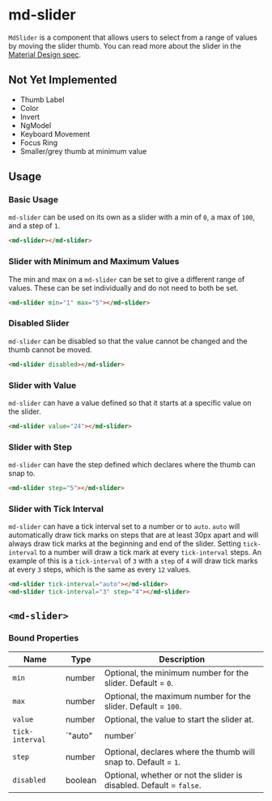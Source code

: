 # md-slider

`MdSlider` is a component that allows users to select from a range of values by moving the slider
thumb.
You can read more about the slider in the
[Material Design spec](https://material.google.com/components/sliders.html).

## Not Yet Implemented

* Thumb Label
* Color
* Invert
* NgModel
* Keyboard Movement
* Focus Ring
* Smaller/grey thumb at minimum value

## Usage

### Basic Usage

`md-slider` can be used on its own as a slider with a min of `0`, a max of `100`, and a step of `1`.

```html
<md-slider></md-slider>
```

### Slider with Minimum and Maximum Values

The min and max on a `md-slider` can be set to give a different range of values.
These can be set individually and do not need to both be set.

```html
<md-slider min="1" max="5"></md-slider>
```

### Disabled Slider

`md-slider` can be disabled so that the value cannot be changed and the thumb cannot be moved.

```html
<md-slider disabled></md-slider>
```

### Slider with Value

`md-slider` can have a value defined so that it starts at a specific value on the slider.

```html
<md-slider value="24"></md-slider>
```

### Slider with Step

`md-slider` can have the step defined which declares where the thumb can snap to.

```html
<md-slider step="5"></md-slider>
```

### Slider with Tick Interval

`md-slider` can have a tick interval set to a number or to `auto`.
`auto` will automatically draw tick marks on steps that are at least 30px apart and will always draw
tick marks at the beginning and end of the slider.
Setting `tick-interval` to a number will draw a tick mark at every `tick-interval` steps. An example
of this is a `tick-interval` of `3` with a `step` of `4` will draw tick marks at every `3` steps,
which is the same as every `12` values.

```html
<md-slider tick-interval="auto"></md-slider>
<md-slider tick-interval="3" step="4"></md-slider>
```

## `<md-slider>`

### Bound Properties

| Name | Type | Description |
| --- | --- | --- |
| `min` | number | Optional, the minimum number for the slider. Default = `0`. |
| `max` | number | Optional, the maximum number for the slider. Default = `100`. |
| `value` | number | Optional, the value to start the slider at. |
| `tick-interval` | `"auto" | number` | Optional, how many steps between tick marks. |
| `step` | number | Optional, declares where the thumb will snap to. Default = `1`. |
| `disabled` | boolean | Optional, whether or not the slider is disabled. Default = `false`. |
